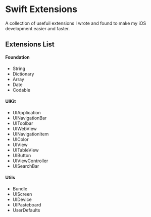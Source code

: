 # Swift Extensions
A collection of usefuil extensions I wrote and found to make my iOS development easier and faster.

## Extensions List

#### Foundation

- String
- Dictionary
- Array
- Date
- Codable

#### UIKit

- UIApplication
- UINavigationBar
- UIToolbar
- UIWebView
- UINavigationItem
- UIColor
- UIView
- UITableView
- UIButton
- UIViewController
- UISearchBar

#### Utils

- Bundle
- UIScreen
- UIDevice
- UIPasteboard
- UserDefaults
